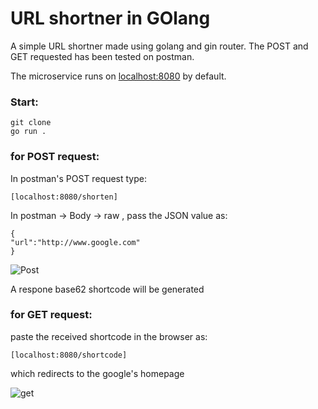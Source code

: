 # URL shortner in GOlang

A simple URL shortner made using golang and gin router.
The POST and GET requested has been tested on postman.

The microservice runs on [localhost:8080](http://localhost:8080) by default.

### Start:

    git clone
    go run .

### for POST request:

In postman's POST request type:

    [localhost:8080/shorten]

In postman -> Body -> raw , pass the JSON value as:

    {
    "url":"http://www.google.com"
    }

![Post](https://github.com/Supraav/golang-URL-Shortner/assets/47569979/aae8bf77-3e86-4320-bfac-2132b2b2c1cf)

A respone base62 shortcode will be generated

### for GET request:

paste the received shortcode in the browser as:

    [localhost:8080/shortcode]

which redirects to the google's homepage


![get](https://github.com/Supraav/golang-URL-Shortner/assets/47569979/db06562a-4feb-4302-89d4-257e04868f0e)
